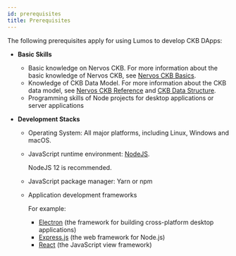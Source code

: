 ```yaml
---
id: prerequisites
title: Prerequisites
---
```

The following prerequisites apply for using Lumos to develop CKB DApps:

- **Basic Skills**
  
  - Basic knowledge on Nervos CKB<!-- are prerequisites for developing CKB DApps with Lumos. -->. For more information about the basic knowledge of Nervos CKB, see [Nervos CKB Basics](https://docs.nervos.org/docs/basics/introduction).
  - Knowledge of CKB Data Model. For more information about the CKB data model, see [Nervos CKB Reference](https://docs.nervos.org/docs/reference/introduction) and [CKB Data Structure](https://github.com/nervosnetwork/rfcs/blob/master/rfcs/0019-data-structures/0019-data-structures.md).
  - Programming skills of Node projects for desktop applications or server applications
- **Development Stacks**
  - Operating System:  All major platforms, including Linux, Windows and macOS.

  - JavaScript runtime environment: [NodeJS](https://nodejs.org/en/download/).

    NodeJS 12 is recommended.

  - JavaScript package manager: Yarn or npm

  - Application development frameworks
  
    For example: 
  
    - [Electron](https://www.electronjs.org/docs) (the framework for building cross-platform desktop applications)
    - [Express.js](https://expressjs.com/) (the web framework for Node.js)
    - [React](https://reactjs.org/) (the JavaScript view framework)
